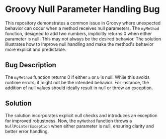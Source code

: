 # Groovy Null Parameter Handling Bug

This repository demonstrates a common issue in Groovy where unexpected behavior can occur when a method receives null parameters. The `myMethod` function, designed to add two numbers, implicitly returns 0 when either parameter is null. This may not always be the desired behavior. The solution illustrates how to improve null handling and make the method's behavior more explicit and predictable.

## Bug Description

The `myMethod` function returns 0 if either `a` or `b` is null. While this avoids runtime errors, it might not be the intended behavior. For instance, the addition of null values should ideally result in null or throw an exception.

## Solution

The solution incorporates explicit null checks and introduces an exception for improved robustness. Now, the `myMethod` function throws a `NullPointerException` when either parameter is null, ensuring clarity and better error handling.
